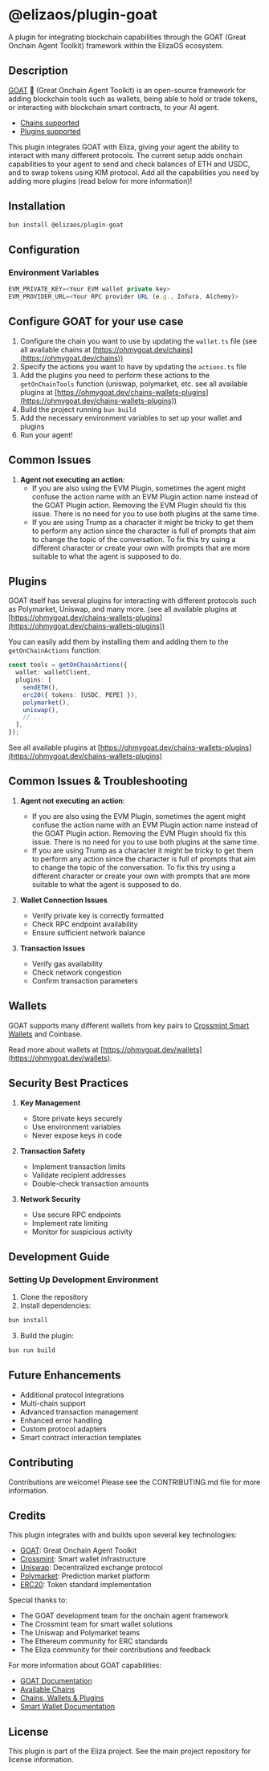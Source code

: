 # @elizaos/plugin-goat

A plugin for integrating blockchain capabilities through the GOAT (Great Onchain Agent Toolkit) framework within the ElizaOS ecosystem.

## Description

[GOAT](https://ohmygoat.dev/) 🐐 (Great Onchain Agent Toolkit) is an open-source framework for adding blockchain tools such as wallets, being able to hold or trade tokens, or interacting with blockchain smart contracts, to your AI agent.

- [Chains supported](https://ohmygoat.dev/chains-wallets-plugins)
- [Plugins supported](https://ohmygoat.dev/chains-wallets-plugins)

This plugin integrates GOAT with Eliza, giving your agent the ability to interact with many different protocols. The current setup adds onchain capabilities to your agent to send and check balances of ETH and USDC, and to swap tokens using KIM protocol. Add all the capabilities you need by adding more plugins (read below for more information)!

## Installation

```bash
bun install @elizaos/plugin-goat
```

## Configuration

### Environment Variables

```typescript
EVM_PRIVATE_KEY=<Your EVM wallet private key>
EVM_PROVIDER_URL=<Your RPC provider URL (e.g., Infura, Alchemy)>
```

## Configure GOAT for your use case

1. Configure the chain you want to use by updating the `wallet.ts` file (see all available chains at [https://ohmygoat.dev/chains](https://ohmygoat.dev/chains))
2. Specify the actions you want to have by updating the `actions.ts` file
3. Add the plugins you need to perform these actions to the `getOnChainTools` function (uniswap, polymarket, etc. see all available plugins at [https://ohmygoat.dev/chains-wallets-plugins](https://ohmygoat.dev/chains-wallets-plugins))
4. Build the project running `bun build`
5. Add the necessary environment variables to set up your wallet and plugins
6. Run your agent!

## Common Issues

1. **Agent not executing an action**:
   - If you are also using the EVM Plugin, sometimes the agent might confuse the action name with an EVM Plugin action name instead of the GOAT Plugin action. Removing the EVM Plugin should fix this issue. There is no need for you to use both plugins at the same time.
   - If you are using Trump as a character it might be tricky to get them to perform any action since the character is full of prompts that aim to change the topic of the conversation. To fix this try using a different character or create your own with prompts that are more suitable to what the agent is supposed to do.

## Plugins

GOAT itself has several plugins for interacting with different protocols such as Polymarket, Uniswap, and many more. (see all available plugins at [https://ohmygoat.dev/chains-wallets-plugins](https://ohmygoat.dev/chains-wallets-plugins))

You can easily add them by installing them and adding them to the `getOnChainActions` function:

```typescript
const tools = getOnChainActions({
  wallet: walletClient,
  plugins: [
    sendETH(),
    erc20({ tokens: [USDC, PEPE] }),
    polymarket(),
    uniswap(),
    // ...
  ],
});
```

See all available plugins at [https://ohmygoat.dev/chains-wallets-plugins](https://ohmygoat.dev/chains-wallets-plugins)

## Common Issues & Troubleshooting

1. **Agent not executing an action**:

   - If you are also using the EVM Plugin, sometimes the agent might confuse the action name with an EVM Plugin action name instead of the GOAT Plugin action. Removing the EVM Plugin should fix this issue. There is no need for you to use both plugins at the same time.
   - If you are using Trump as a character it might be tricky to get them to perform any action since the character is full of prompts that aim to change the topic of the conversation. To fix this try using a different character or create your own with prompts that are more suitable to what the agent is supposed to do.

2. **Wallet Connection Issues**

   - Verify private key is correctly formatted
   - Check RPC endpoint availability
   - Ensure sufficient network balance

3. **Transaction Issues**
   - Verify gas availability
   - Check network congestion
   - Confirm transaction parameters

## Wallets

GOAT supports many different wallets from key pairs to [Crossmint Smart Wallets](https://docs.crossmint.com/wallets/smart-wallets/overview) and Coinbase.

Read more about wallets at [https://ohmygoat.dev/wallets](https://ohmygoat.dev/wallets).

## Security Best Practices

1. **Key Management**

   - Store private keys securely
   - Use environment variables
   - Never expose keys in code

2. **Transaction Safety**

   - Implement transaction limits
   - Validate recipient addresses
   - Double-check transaction amounts

3. **Network Security**
   - Use secure RPC endpoints
   - Implement rate limiting
   - Monitor for suspicious activity

## Development Guide

### Setting Up Development Environment

1. Clone the repository
2. Install dependencies:

```bash
bun install
```

3. Build the plugin:

```bash
bun run build
```

## Future Enhancements

- Additional protocol integrations
- Multi-chain support
- Advanced transaction management
- Enhanced error handling
- Custom protocol adapters
- Smart contract interaction templates

## Contributing

Contributions are welcome! Please see the CONTRIBUTING.md file for more information.

## Credits

This plugin integrates with and builds upon several key technologies:

- [GOAT](https://ohmygoat.dev/): Great Onchain Agent Toolkit
- [Crossmint](https://docs.crossmint.com/): Smart wallet infrastructure
- [Uniswap](https://docs.uniswap.org/): Decentralized exchange protocol
- [Polymarket](https://docs.polymarket.com/): Prediction market platform
- [ERC20](https://eips.ethereum.org/EIPS/eip-20): Token standard implementation

Special thanks to:

- The GOAT development team for the onchain agent framework
- The Crossmint team for smart wallet solutions
- The Uniswap and Polymarket teams
- The Ethereum community for ERC standards
- The Eliza community for their contributions and feedback

For more information about GOAT capabilities:

- [GOAT Documentation](https://ohmygoat.dev/)
- [Available Chains](https://ohmygoat.dev/chains)
- [Chains, Wallets & Plugins](https://ohmygoat.dev/chains-wallets-plugins)
- [Smart Wallet Documentation](https://docs.crossmint.com/wallets/smart-wallets/overview)

## License

This plugin is part of the Eliza project. See the main project repository for license information.
